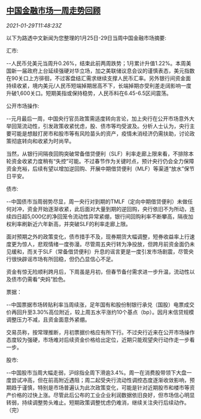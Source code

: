 <!--1611921311000-->
[中国金融市场一周走势回顾](https://cn.reuters.com/article/china-fin-market-glance-0129-idCNKBS29Y1E8)
------

<div><i>2021-01-29T11:48:23Z</i></div><p>以下为路透中文新闻为您整理的1月25日-29日当周中国金融市场摘要:</p><p>汇市:</p><p>--人民币兑美元当周升0.26%，结束此前两周跌势；1月累计升值1.22%。本周美国新一届政府上台延续强硬对华立场，加之美联储议息会议的谨慎表态，美元指数在90关口上方徘徊，不过客盘结汇需求继续支撑人民币汇率。另外银行间资金面持续收紧，境内美元/人民币短端掉期居高不下，长端掉期亦受利差走阔影响一度升破1,600关口。短期美指或保持稳势，人民币料在6.45-6.5区间震荡。</p><p>公开市场操作:</p><p>--元月最后一周，中国央行官员政策需适度转向言论，加上央行在公开市场意外大举回笼流动性，引发政策收紧忧虑，股、债市等均受波及。分析人士认为，央行主要可能是想敲打房市和股市等有风险苗头的资产，疫情未消经济仍需扶助，讨论政策彻底转向和收紧为时尚早。</p><p>当然，从银行间隔夜回购突破常备借贷便利（SLF）利率走廊上限来看，不排除本轮资金收紧力度稍有“失控”可能。不过春节作为关键时点，预计央行仍会全力保障资金充裕，后续有望以增加逆回购、开展中期借贷便利（MLF）等渠道“放水”保节日平安。</p><p>债市:</p><p>--中国债市当周弱势尽显，周一央行对到期的TMLF（定向中期借贷便利）未做任何对冲，资金开始逐渐收紧，此后面对大量到期的逆回购，央行依旧不为所动，连续四日超5,000亿的净回笼令流动性异常紧绷，银行间回购利率不断攀高，隔夜加权利率刷新近六年新高，并突破SLF的利率走廊上限。</p><p>面对预期之外的政策变化，债市措手不及，现券期货大幅调整，短券收益率上行速度更为惊人，悲观情绪一度弥漫。尽管周五央行转为净投放，但跨月前资金面仍未见缓和，而关于SLF（常备借贷便利）升息的谣言更是一度引发市场剧震，尽管央行很快辟谣市场有所回稳，但仍凸显信心不足。</p><p>资金有惊无险顺利跨月后，下周虽是月初，但春节备付需求进一步升温，流动性以及债市仍需看“央妈”脸色。</p><p>票据：</p><p>--中国票据市场转贴利率当周续涨，足年国有和股份制银行承兑（国股）电票成交价再回升至3.30%高位附近，较上周五水平涨约10个基点（bp）。因月末信贷规模调整压力不减，且资金面意外紧绷。</p><p>交易员称，按常理推断，月初票据价格应有所下行。不过央行近来在公开市场操作态度较为强硬，市场难对后续资金价格给出定位，近期只能观望央行动作走一步看一步。</p><p>股市:</p><p>--中国股市当周大幅走弱，沪综指全周下滑逾3.4%。周一在消费股带领下大盘一度尝试冲高，但在前高附近遇阻；周二起受央行流动性调控态度逐渐收敛影响，预期趋于谨慎，特别是市场普遍认为此次政策变化，可能是针对近期股市和楼市等资产价格的过快上涨。尽管此后公布的工业企业利润数据依旧良好，但市场信心明显转弱，持续调整势头难止。短期政策调整忧虑仍难消，继续关注央行后续动作。（完）</p>
